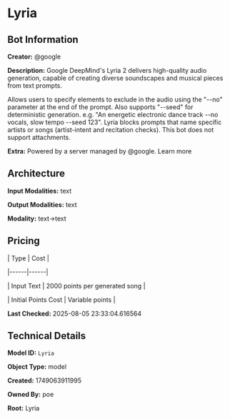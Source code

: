 # Lyria

## Bot Information

**Creator:** @google

**Description:** Google DeepMind's Lyria 2 delivers high-quality audio generation, capable of creating diverse soundscapes and musical pieces from text prompts.

Allows users to specify elements to exclude in the audio using the "--no" parameter at the end of the prompt. Also supports "--seed" for deterministic generation. e.g. "An energetic electronic dance track --no vocals, slow tempo --seed 123". Lyria blocks prompts that name specific artists or songs (artist-intent and recitation checks). This bot does not support attachments.

**Extra:** Powered by a server managed by @google. Learn more


## Architecture

**Input Modalities:** text

**Output Modalities:** text

**Modality:** text->text


## Pricing

| Type | Cost |

|------|------|

| Input Text | 2000 points per generated song |

| Initial Points Cost | Variable points |


**Last Checked:** 2025-08-05 23:33:04.616564


## Technical Details

**Model ID:** `Lyria`

**Object Type:** model

**Created:** 1749063911995

**Owned By:** poe

**Root:** Lyria
